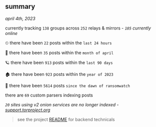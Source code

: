 
## summary
_april 4th, 2023_

currently tracking `138` groups across `252` relays & mirrors - _`105` currently online_

⏲ there have been `22` posts within the `last 24 hours`

🦈 there have been `35` posts within the `month of april`

🪐 there have been `913` posts within the `last 90 days`

🏚 there have been `923` posts within the `year of 2023`

🦕 there have been `5614` posts `since the dawn of ransomwatch`

there are `69` custom parsers indexing posts

_`20` sites using v2 onion services are no longer indexed - [support.torproject.org](https://support.torproject.org/onionservices/v2-deprecation/)_

> see the project [README](https://github.com/joshhighet/ransomwatch#ransomwatch--) for backend technicals
